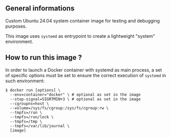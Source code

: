 ## General informations

Custom Ubuntu 24.04 system container image for testing and debugging purposes.

This image uses `systemd` as entrypoint to create a lightweight "system" environment.

## How to run this image ?

In order to launch a Docker container with systemd as main process, a set of specific options must be set to ensure the correct execution of `systemd` in such environment:

```shell
$ docker run [options] \
  --env=container="docker" \ # optional as set in the image
  --stop-signal=SIGRTMIN+3 \ # optional as set in the image
  --cgroupns=host \
  --volume=/sys/fs/cgroup:/sys/fs/cgroup:rw \
  --tmpfs=/run \
  --tmpfs=/run/lock \
  --tmpfs=/tmp \
  --tmpfs=/var/lib/journal \
  [image]
```